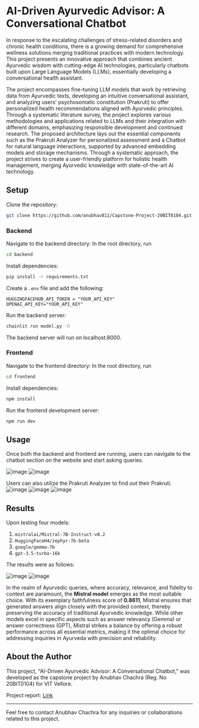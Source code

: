 # AI-Driven Ayurvedic Advisor: A Conversational Chatbot

In response to the escalating challenges of stress-related disorders and chronic health conditions, there is a growing demand for comprehensive wellness solutions merging traditional practices with modern technology. This project presents an innovative approach that combines ancient Ayurvedic wisdom with cutting-edge AI technologies, particularly chatbots built upon Large Language Models (LLMs), essentially developing a conversational health assistant. 

The project encompasses fine-tuning LLM models that work by retrieving data from Ayurvedic texts, developing an intuitive conversational assistant, and analyzing users' psychosomatic constitution (Prakruti) to offer personalized health recommendations aligned with Ayurvedic principles. Through a systematic literature survey, the project explores various methodologies and applications related to LLMs and their integration with different domains, emphasizing responsible development and continued research. The proposed architecture lays out the essential components such as the Prakruti Analyzer for personalized assessment and a Chatbot for natural language interactions, supported by advanced embedding models and storage mechanisms. Through a systematic approach, the project strives to create a user-friendly platform for holistic health management, merging Ayurvedic knowledge with state-of-the-art AI technology.

## Setup

Clone the repository:
```bash
git clone https://github.com/anubhav811/Capstone-Project-20BIT0104.git
```

### Backend

Navigate to the backend directory:
In the root directory, run
```bash
cd backend
```

Install dependencies:
```bash
pip install -r requirements.txt
```

Create a `.env` file and add the following:
```
HUGGINGFACEHUB_API_TOKEN = "YOUR_API_KEY"
OPENAI_API_KEY="YOUR_API_KEY"
```

Run the backend server:
```bash
chainlit run model.py -h
```

The backend server will run on localhost:8000.

### Frontend

Navigate to the frontend directory:
In the root directory, run
```bash
cd frontend
```

Install dependencies:
```bash
npm install
```

Run the frontend development server:
```bash
npm run dev
```

## Usage

Once both the backend and frontend are running, users can navigate to the chatbot section on the website and start asking queries.

![image](https://github.com/anubhav811/Capstone-Project-20BIT0104/assets/71807967/3f9755d6-3f7a-49d5-a03d-49655365ca2e)
![image](https://github.com/anubhav811/Capstone-Project-20BIT0104/assets/71807967/8a837b9b-8af7-4c49-b453-a49e79598dac)

Users can also utilize the Prakruti Analyzer to find out their Prakruti.
![image](https://github.com/anubhav811/Capstone-Project-20BIT0104/assets/71807967/499193fd-731a-44c2-8522-d0eb7e40cc34)
![image](https://github.com/anubhav811/Capstone-Project-20BIT0104/assets/71807967/0ab2f3f3-e820-4022-b402-8e2e2301d6c6)
![image](https://github.com/anubhav811/Capstone-Project-20BIT0104/assets/71807967/82893485-537c-415f-bc47-16973bc3ad40)


## Results

Upon testing four models:
1. `mistralai/Mistral-7B-Instruct-v0.2`
2. `HuggingFaceH4/zephyr-7b-beta`
3. `google/gemma-7b`
4. `gpt-3.5-turbo-16k`

The results were as follows:

![image](https://github.com/anubhav811/Capstone-Project-20BIT0104/assets/71807967/2eba5744-6d52-4b09-9bf3-44396d8c1074)
![image](https://github.com/anubhav811/Capstone-Project-20BIT0104/assets/71807967/d8e33e62-b72a-470b-8eeb-bcb542124312)


In the realm of Ayurvedic queries, where accuracy, relevance, and fidelity to context are paramount, the **Mistral model** emerges as the most suitable choice. With its exemplary faithfulness score of **0.8611**, Mistral ensures that generated answers align closely with the provided context, thereby preserving the accuracy of traditional Ayurvedic knowledge. While other models excel in specific aspects such as answer relevancy (Gemma) or answer correctness (GPT), Mistral strikes a balance by offering a robust performance across all essential metrics, making it the optimal choice for addressing inquiries in Ayurveda with precision and reliability.


## About the Author

This project, "AI-Driven Ayurvedic Advisor: A Conversational Chatbot," was developed as the capstone project by Anubhav Chachra (Reg. No 20BIT0104) for VIT Vellore. 

Project report: [Link](https://drive.google.com/drive/folders/1s_XHT2YfJh1OPXzm4nVIuuZqYxlvhlCi?usp=sharing)

---

Feel free to contact Anubhav Chachra for any inquiries or collaborations related to this project.
